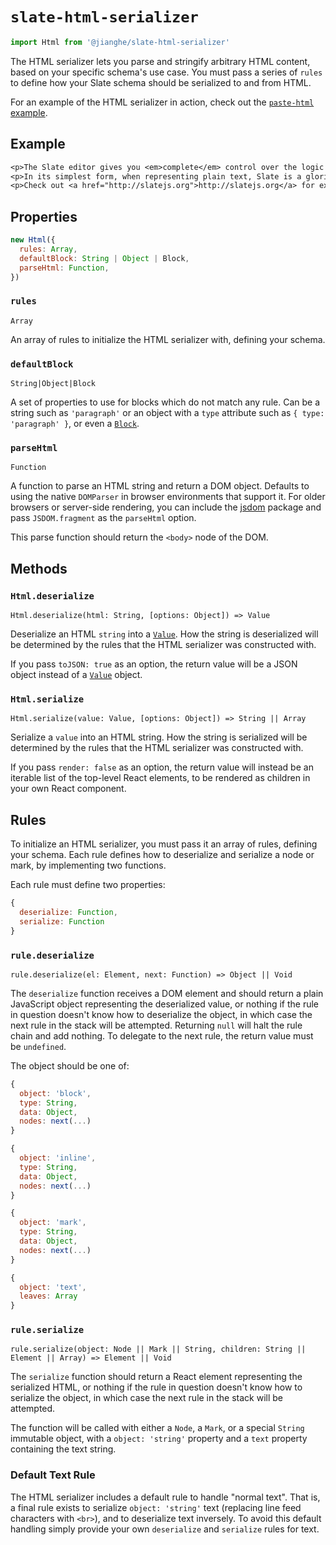 # `slate-html-serializer`

```js
import Html from '@jianghe/slate-html-serializer'
```

The HTML serializer lets you parse and stringify arbitrary HTML content, based on your specific schema's use case. You must pass a series of `rules` to define how your Slate schema should be serialized to and from HTML.

For an example of the HTML serializer in action, check out the [`paste-html` example](../../../examples/paste-html).

## Example

```txt
<p>The Slate editor gives you <em>complete</em> control over the logic you can add.</p>
<p>In its simplest form, when representing plain text, Slate is a glorified <code>&laquo;textarea&raquo;</code>. But you can augment it to be much more than that.</p>
<p>Check out <a href="http://slatejs.org">http://slatejs.org</a> for examples!</p>
```

## Properties

```js
new Html({
  rules: Array,
  defaultBlock: String | Object | Block,
  parseHtml: Function,
})
```

### `rules`

`Array`

An array of rules to initialize the HTML serializer with, defining your schema.

### `defaultBlock`

`String|Object|Block`

A set of properties to use for blocks which do not match any rule. Can be a string such as `'paragraph'` or an object with a `type` attribute such as `{ type: 'paragraph' }`, or even a [`Block`](../slate/block.md).

### `parseHtml`

`Function`

A function to parse an HTML string and return a DOM object. Defaults to using the native `DOMParser` in browser environments that support it. For older browsers or server-side rendering, you can include the [jsdom](https://www.npmjs.com/package/jsdom) package and pass `JSDOM.fragment` as the `parseHtml` option.

This parse function should return the `<body>` node of the DOM.

## Methods

### `Html.deserialize`

`Html.deserialize(html: String, [options: Object]) => Value`

Deserialize an HTML `string` into a [`Value`](../slate/value.md). How the string is deserialized will be determined by the rules that the HTML serializer was constructed with.

If you pass `toJSON: true` as an option, the return value will be a JSON object instead of a [`Value`](../slate/value.md) object.

### `Html.serialize`

`Html.serialize(value: Value, [options: Object]) => String || Array`

Serialize a `value` into an HTML string. How the string is serialized will be determined by the rules that the HTML serializer was constructed with.

If you pass `render: false` as an option, the return value will instead be an iterable list of the top-level React elements, to be rendered as children in your own React component.

## Rules

To initialize an HTML serializer, you must pass it an array of rules, defining your schema. Each rule defines how to deserialize and serialize a node or mark, by implementing two functions.

Each rule must define two properties:

```js
{
  deserialize: Function,
  serialize: Function
}
```

### `rule.deserialize`

`rule.deserialize(el: Element, next: Function) => Object || Void`

The `deserialize` function receives a DOM element and should return a plain JavaScript object representing the deserialized value, or nothing if the rule in question doesn't know how to deserialize the object, in which case the next rule in the stack will be attempted. Returning `null` will halt the rule chain and add nothing. To delegate to the next rule, the return value must be `undefined`.

The object should be one of:

```js
{
  object: 'block',
  type: String,
  data: Object,
  nodes: next(...)
}

{
  object: 'inline',
  type: String,
  data: Object,
  nodes: next(...)
}

{
  object: 'mark',
  type: String,
  data: Object,
  nodes: next(...)
}

{
  object: 'text',
  leaves: Array
}
```

### `rule.serialize`

`rule.serialize(object: Node || Mark || String, children: String || Element || Array) => Element || Void`

The `serialize` function should return a React element representing the serialized HTML, or nothing if the rule in question doesn't know how to serialize the object, in which case the next rule in the stack will be attempted.

The function will be called with either a `Node`, a `Mark`, or a special `String` immutable object, with a `object: 'string'` property and a `text` property containing the text string.

### Default Text Rule

The HTML serializer includes a default rule to handle "normal text". That is, a final rule exists to serialize `object: 'string'` text (replacing line feed characters with `<br>`), and to deserialize text inversely. To avoid this default handling simply provide your own `deserialize` and `serialize` rules for text.
